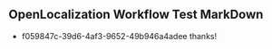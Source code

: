 ## OpenLocalization Workflow Test MarkDown
* f059847c-39d6-4af3-9652-49b946a4adee thanks!

<!--HONumber=Aug16_HO3-->


